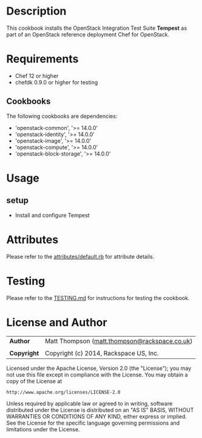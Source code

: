 Description
===========

This cookbook installs the OpenStack Integration Test Suite **Tempest** as part of an OpenStack reference deployment Chef for OpenStack.

Requirements
============

- Chef 12 or higher
- chefdk 0.9.0 or higher for testing

Cookbooks
---------

The following cookbooks are dependencies:

* 'openstack-common', '>= 14.0.0'
* 'openstack-identity', '>= 14.0.0'
* 'openstack-image', '>= 14.0.0'
* 'openstack-compute', '>= 14.0.0'
* 'openstack-block-storage', '>= 14.0.0'

Usage
=====

setup
-----
* Install and configure Tempest

Attributes
==========

Please refer to the [attributes/default.rb](attributes/default.rb) for attribute details.

Testing
=======

Please refer to the [TESTING.md](TESTING.md) for instructions for testing the cookbook.

License and Author
==================

|                      |                                                    |
|:---------------------|:---------------------------------------------------|
| **Author**           |  Matt Thompson (<matt.thompson@rackspace.co.uk>)   |
|                      |                                                    |
| **Copyright**        |  Copyright (c) 2014, Rackspace US, Inc.            |

Licensed under the Apache License, Version 2.0 (the "License");
you may not use this file except in compliance with the License.
You may obtain a copy of the License at

    http://www.apache.org/licenses/LICENSE-2.0

Unless required by applicable law or agreed to in writing, software
distributed under the License is distributed on an "AS IS" BASIS,
WITHOUT WARRANTIES OR CONDITIONS OF ANY KIND, either express or implied.
See the License for the specific language governing permissions and
limitations under the License.
